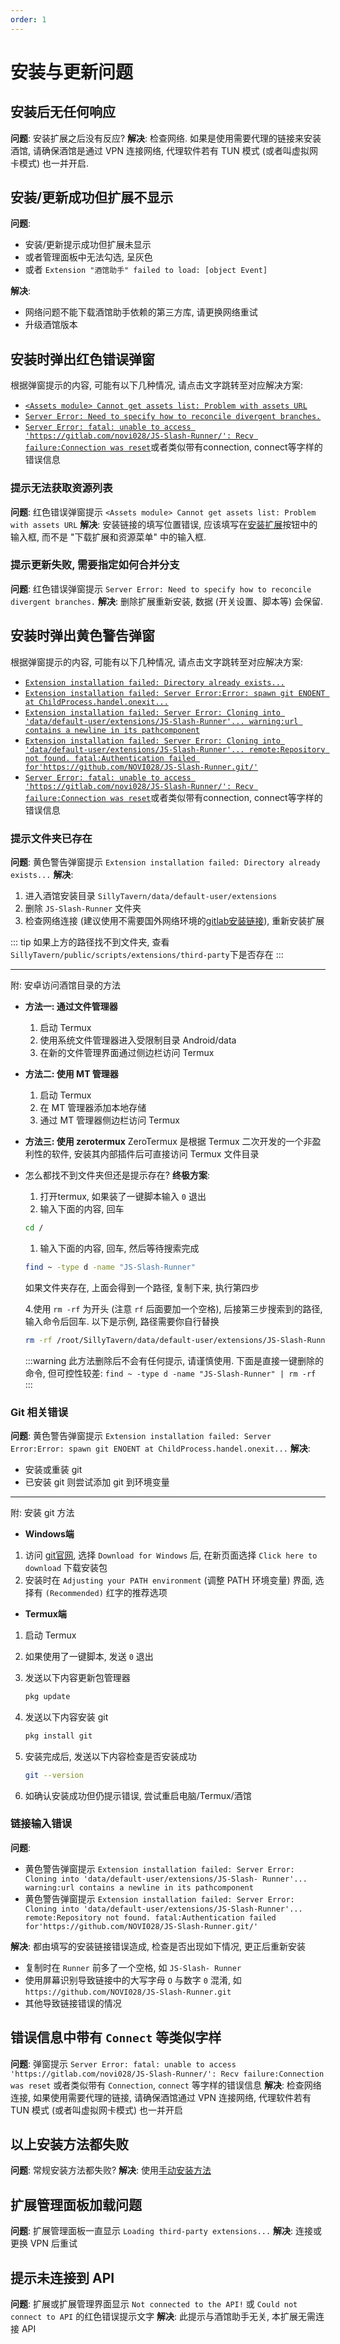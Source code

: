```yaml
---
order: 1
---
```


# 安装与更新问题

## 安装后无任何响应

**问题**: 安装扩展之后没有反应?
**解决**: 检查网络. 如果是使用需要代理的链接来安装酒馆, 请确保酒馆是通过 VPN 连接网络, 代理软件若有 TUN 模式 (或者叫虚拟网卡模式) 也一并开启.

## 安装/更新成功但扩展不显示

**问题**:

- 安装/更新提示成功但扩展未显示
- 或者管理面板中无法勾选, 呈灰色
- 或者 `Extension "酒馆助手" failed to load: [object Event]`

**解决**:

- 网络问题不能下载酒馆助手依赖的第三方库, 请更换网络重试
- 升级酒馆版本

## 安装时弹出红色错误弹窗

根据弹窗提示的内容, 可能有以下几种情况, 请点击文字跳转至对应解决方案:

- [`<Assets module> Cannot get assets list: Problem with assets URL`](#提示无法获取资源列表)
- [`Server Error: Need to specify how to reconcile divergent branches.`](#提示更新失败-需要指定如何合并分支)
- [`Server Error: fatal: unable to access 'https://gitlab.com/novi028/JS-Slash-Runner/': Recv failure:Connection was reset`](#错误信息中带有-connect-等类似字样)或者类似带有connection, connect等字样的错误信息

### 提示无法获取资源列表

**问题**: 红色错误弹窗提示 `<Assets module> Cannot get assets list: Problem with assets URL`
**解决**: 安装链接的填写位置错误, 应该填写在[安装扩展](../安装与更新#sillytavern在线安装)按钮中的输入框, 而不是 "下载扩展和资源菜单" 中的输入框.

### 提示更新失败, 需要指定如何合并分支

**问题**: 红色错误弹窗提示 `Server Error: Need to specify how to reconcile divergent branches.`
**解决**: 删除扩展重新安装, 数据 (开关设置、脚本等) 会保留.

## 安装时弹出黄色警告弹窗

根据弹窗提示的内容, 可能有以下几种情况, 请点击文字跳转至对应解决方案:

- [`Extension installation failed: Directory already exists...`](#提示文件夹已存在)
- [`Extension installation failed: Server Error:Error: spawn git ENOENT at ChildProcess.handel.onexit...`](#git-相关错误)
- [`Extension installation failed: Server Error: Cloning into 'data/default-user/extensions/JS-Slash-Runner'... warning:url contains a newline in its pathcomponent`](#链接输入错误)
- [`Extension installation failed: Server Error: Cloning into 'data/default-user/extensions/JS-Slash-Runner'... remote:Repository not found. fatal:Authentication failed for'https://github.com/NOVI028/JS-Slash-Runner.git/'`](#链接输入错误)
- [`Server Error: fatal: unable to access 'https://gitlab.com/novi028/JS-Slash-Runner/': Recv failure:Connection was reset`](#错误信息中带有-connect-等类似字样)或者类似带有connection, connect等字样的错误信息

### 提示文件夹已存在

**问题**: 黄色警告弹窗提示 `Extension installation failed: Directory already exists...`
**解决**:

1. 进入酒馆安装目录 `SillyTavern/data/default-user/extensions`
2. 删除 `JS-Slash-Runner` 文件夹
3. 检查网络连接 (建议使用不需要国外网络环境的[gitlab安装链接](../安装与更新#sillytavern在线安装)), 重新安装扩展

::: tip
如果上方的路径找不到文件夹, 查看`SillyTavern/public/scripts/extensions/third-party`下是否存在
:::

---
附: 安卓访问酒馆目录的方法

- **方法一: 通过文件管理器**
  1. 启动 Termux
  2. 使用系统文件管理器进入受限制目录 Android/data
  3. 在新的文件管理界面通过侧边栏访问 Termux

- **方法二: 使用 MT 管理器**
  1. 启动 Termux
  2. 在 MT 管理器添加本地存储
  3. 通过 MT 管理器侧边栏访问 Termux

- **方法三: 使用 zerotermux**
  ZeroTermux 是根据 Termux 二次开发的一个非盈利性的软件, 安装其内部插件后可直接访问 Termux 文件目录

- 怎么都找不到文件夹但还是提示存在? **终极方案**:
  1. 打开termux, 如果装了一键脚本输入 `0` 退出
  2. 输入下面的内容, 回车

  ```bash
  cd /
  ```

  1. 输入下面的内容, 回车, 然后等待搜索完成

  ```bash
  find ~ -type d -name "JS-Slash-Runner"
  ```

  如果文件夹存在, 上面会得到一个路径, 复制下来, 执行第四步

  4.使用 `rm -rf` 为开头 (注意 `rf` 后面要加一个空格), 后接第三步搜索到的路径, 输入命令后回车. 以下是示例, 路径需要你自行替换

  ```bash
  rm -rf /root/SillyTavern/data/default-user/extensions/JS-Slash-Runner
  ```

  :::warning
  此方法删除后不会有任何提示, 请谨慎使用. 下面是直接一键删除的命令, 但可控性较差:
  `find ~ -type d -name "JS-Slash-Runner" | rm -rf`
  :::

### Git 相关错误

**问题**: 黄色警告弹窗提示 `Extension installation failed: Server Error:Error: spawn git ENOENT at ChildProcess.handel.onexit...`
**解决**:

- 安装或重装 git
- 已安装 git 则尝试添加 git 到环境变量

---

附: 安装 git 方法

- **Windows端**

1. 访问 [git官网](https://git-scm.com/downloads), 选择 `Download for Windows` 后, 在新页面选择 `Click here to download` 下载安装包
2. 安装时在 `Adjusting your PATH environment` (调整 PATH 环境变量) 界面, 选择有 `(Recommended)` 红字的推荐选项

- **Termux端**

1. 启动 Termux
2. 如果使用了一键脚本, 发送 `0` 退出
3. 发送以下内容更新包管理器

   ```bash
   pkg update
   ```

4. 发送以下内容安装 git

   ```bash
   pkg install git
   ```

5. 安装完成后, 发送以下内容检查是否安装成功

   ```bash
   git --version
   ```

6. 如确认安装成功但仍提示错误, 尝试重启电脑/Termux/酒馆

### 链接输入错误

**问题**:

- 黄色警告弹窗提示 `Extension installation failed: Server Error: Cloning into 'data/default-user/extensions/JS-Slash- Runner'... warning:url contains a newline in its pathcomponent`
- 黄色警告弹窗提示 `Extension installation failed: Server Error: Cloning into 'data/default-user/extensions/JS-Slash-Runner'... remote:Repository not found. fatal:Authentication failed for'https://github.com/NOVI028/JS-Slash-Runner.git/'`

**解决**: 都由填写的安装链接错误造成, 检查是否出现如下情况, 更正后重新安装

- 复制时在 `Runner` 前多了一个空格, 如 `JS-Slash- Runner`
- 使用屏幕识别导致链接中的大写字母 `O` 与数字 `0` 混淆, 如 `https://github.com/NOVI028/JS-Slash-Runner.git`
- 其他导致链接错误的情况

## 错误信息中带有 `Connect` 等类似字样

**问题**: 弹窗提示 `Server Error: fatal: unable to access 'https://gitlab.com/novi028/JS-Slash-Runner/': Recv failure:Connection was reset` 或者类似带有 `Connection`, `connect` 等字样的错误信息
**解决**: 检查网络连接, 如果使用需要代理的链接, 请确保酒馆通过 VPN 连接网络, 代理软件若有 TUN 模式 (或者叫虚拟网卡模式) 也一并开启

## 以上安装方法都失败

**问题**: 常规安装方法都失败?
**解决**: 使用[手动安装方法](../安装与更新#手动安装)

## 扩展管理面板加载问题

**问题**: 扩展管理面板一直显示 `Loading third-party extensions...`
**解决**: 连接或更换 VPN 后重试

## 提示未连接到 API

**问题**: 扩展或扩展管理界面显示 `Not connected to the API!` 或 `Could not connect to API` 的红色错误提示文字
**解决**: 此提示与酒馆助手无关, 本扩展无需连接 API
